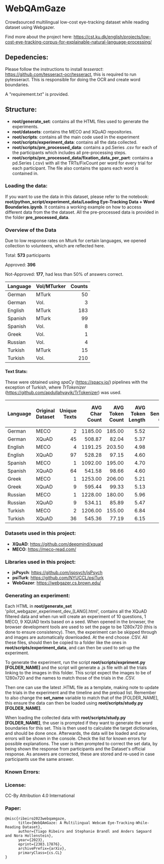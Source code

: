 # WebQAmGaze


Crowdsourced multilingual low-cost eye-tracking dataset while reading dataset using Webgazer. 

Find more about the project here: https://cst.ku.dk/english/projects/low-cost-eye-tracking-corpus-for-explainable-natural-language-processing/

## Depedencies:

Please follow the instructions to install *tesseract*: https://github.com/tesseract-ocr/tesseract, this is required to run pytesseract. This is responsible for doing the OCR and create word boundaries. 

A "requirement.txt" is provided.

## Structure:

- **root/generate_set**: contains all the HTML files used to generate the experiments. 
- **root/datasets**: contains the MECO and XQuAD repositories.
- **root/scripts**: contains all the main code used in the experiment
- **root/scripts/experiment_data**: contains all the data collected.
- **root/scripts/pre_processed_data**: contains a pd.Series .csv for each of the participants which includes all pre-processing steps.
- **root/scripts/pre_processed_data/fixation_data_per_part**: contains a pd.Series (.csv) with all the TRTs/FixCount per word for every trial for each participant. The file also contains the spans each word is contained in.

### Loading the data:

If you want to use the data in this dataset, please refer to the notebook: **root/python_script/experiment_data/Loading Eye-Tracking Data + Word Boundaries.ipynb**. It contains a working example on how to access different data from the the dataset. All the pre-processed data is provided in the folder **pre_processed_data**. 

### Overview of the Data

Due to low response rates on Mturk for certain languages, we opened collection to volunteers, which are reflected here.

Total: **573** participants

Approved: **396**

Not-Approved: **177**, had less than 50% of answers correct.


|Language|Vol/MTurker|   Counts  |
|:-------|---------|------------:|
| German  |  MTurk |          50 |
| German  |  Vol.  |           3 |
| English |  MTurk |         183 |
| Spanish |  MTurk |          99 |
| Spanish |  Vol.  |           8 |
| Greek   |  Vol.  |           1 |
| Russian |  Vol.  |           4 |
| Turkish |  MTurk |          15 |
| Turkish |  Vol.  |         210 |

#### Text Stats:

These were obtained using *spaCy* (https://spacy.io/) pipelines with the exception of Turkish, where *TrTokenizer* (https://github.com/apdullahyayik/TrTokenizer) was used.

| Language|Original Dataset| Unique Texts | AVG Char Count   |   AVG Token Count |   AVG Token Length |   AVG Sentence Count |AVG Token per Sentence|                       
|:-------|:----------------|-------------:|-------------:|--------------:|-------------------:|-----------------:|---------------------------:|   
|German  | MECO            |            2 |      1185.00    |        185.00    |               5.52 |             9.00    |                        20.72 |
|German  | XQuAD           |           45 |       508.87 |         82.04 |               5.37 |             3.22 |                        29.10  |
|English | MECO            |            4 |      1191.25 |        203.50  |               4.98 |             8.25 |                        24.70  |
|English | XQuAD           |           97 |       528.28 |         97.15 |               4.60  |             3.43 |                        32.60  |
|Spanish | MECO            |            1 |      1092.00    |        195.00    |               4.70  |             8.00    |                        24.38 |
|Spanish | XQuAD           |           64 |       541.58 |         98.66 |               4.60  |             3.19 |                        34.47 |
|Greek   | MECO            |            1 |      1253.00    |        206.00    |               5.21 |             8.00    |                        25.75 |
|Greek   | XQuAD           |            9 |       595.44 |         99.33 |               5.13 |             3.22 |                        33.75 |
|Russian | MECO            |            1 |      1228.00    |        180.00    |               5.96 |             8.00    |                        22.50  |
|Russian | XQuAD           |            9 |       534.11 |         85.89 |               5.47 |             3.44 |                        27.14 |
|Turkish | MECO            |            2 |      1206.00    |        155.00    |               6.84 |             8.00    |                        19.38 |
|Turkish | XQuAD           |           36 |       545.36 |         77.19 |               6.15 |             3.86 |                        21.69 |

### Datasets used in this project:

- **XQuAD**: https://github.com/deepmind/xquad
- **MECO**: https://meco-read.com/ 

### Libraries used in this project:
- **jsPsych**: https://github.com/jspsych/jsPsych
- **psiTurk**: https://github.com/NYUCCL/psiTurk
- **WebGazer**: https://webgazer.cs.brown.edu/

### Generating an experiment:

Each HTML in **root/generate_set** 'pilot_webgazer_experiment_dev_[LANG].html', contains all the XQuAD filtered data and when run will create an experiment of 10 questions, 1 MECO, 9 XQUAD texts based on a seed. When opened in the browser, the browser development tools are used to set the page to be 1280x720 (this is done to ensure consistency). Then, the experiment can be skipped through and images are automatically downloaded. At the end choose .CSV. All these files, should then be copied to a folder like the ones in **root/scripts/experiment_data**, and can then be used to set-up the experiment.

To generate the experiment, run the script **root/scripts/expriment.py [FOLDER_NAME]** and the script will generate a .js file with all the trials linking to the images in this folder. This script expect the images to be of 1280x720 and the names to match those of the trials in the .CSV.

Then one can use the latest .HTML file as a template, making note to update the trials in the experiment and the timeline and the preload list. Remember to also change the **set_name** variable to match that of the [FOLDER_NAME], this ensure the data can then be loaded using **root/scripts/study.py [FOLDER_NAME]**. 

When loading the collected data with **root/scripts/study.py [FOLDER_NAME]**, the user is prompted if they want to generate the word boundaries for this set. This is then used to calculate the target dictionaries, and should be done once. Afterwards, the data will be loaded and any errors will be shown in the console. Check the list for known errors for possible explanations. The user is then prompted to correct the set data, by being shown the response from participants and the Dataset's official response. As answers are corrected, these are stored and re-used in case participants use the same answer. 

### Known Errors:

### License:

CC-By Attribution 4.0 International

### Paper:

```
@misc{ribeiro2023webqamgaze,
      title={WebQAmGaze: A Multilingual Webcam Eye-Tracking-While-Reading Dataset}, 
      author={Tiago Ribeiro and Stephanie Brandl and Anders Søgaard and Nora Hollenstein},
      year={2023},
      eprint={2303.17876},
      archivePrefix={arXiv},
      primaryClass={cs.CL}
}
```
